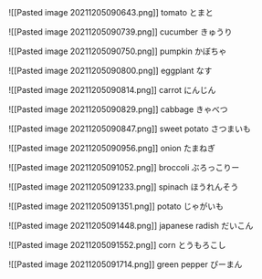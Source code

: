 ![[Pasted image 20211205090643.png]]
tomato
とまと

![[Pasted image 20211205090739.png]]
cucumber
きゅうり

![[Pasted image 20211205090750.png]]
pumpkin
かぼちゃ

![[Pasted image 20211205090800.png]]
eggplant
なす

![[Pasted image 20211205090814.png]]
carrot
にんじん

![[Pasted image 20211205090829.png]]
cabbage
きゃべつ

![[Pasted image 20211205090847.png]]
sweet potato
さつまいも

![[Pasted image 20211205090956.png]]
onion
たまねぎ

![[Pasted image 20211205091052.png]]
broccoli
ぶろっこりー

![[Pasted image 20211205091233.png]]
spinach
ほうれんそう

![[Pasted image 20211205091351.png]]
potato
じゃがいも

![[Pasted image 20211205091448.png]]
japanese radish
だいこん

![[Pasted image 20211205091552.png]]
corn
とうもろこし

![[Pasted image 20211205091714.png]]
green pepper
ぴーまん

